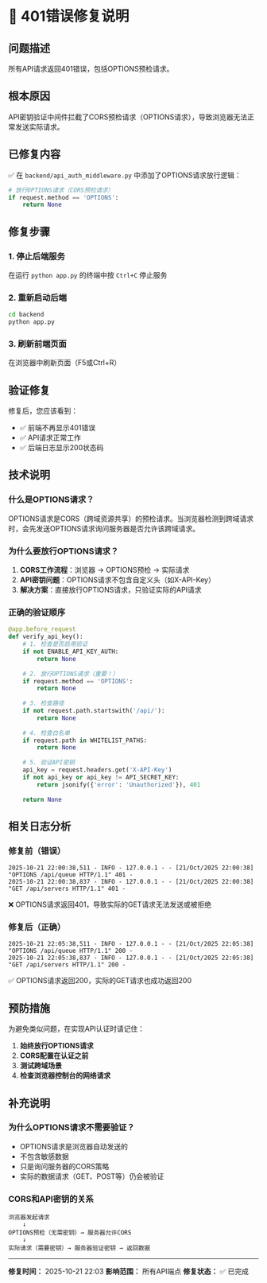 # 🔧 401错误修复说明

## 问题描述
所有API请求返回401错误，包括OPTIONS预检请求。

## 根本原因
API密钥验证中间件拦截了CORS预检请求（OPTIONS请求），导致浏览器无法正常发送实际请求。

## 已修复内容
✅ 在 `backend/api_auth_middleware.py` 中添加了OPTIONS请求放行逻辑：

```python
# 放行OPTIONS请求（CORS预检请求）
if request.method == 'OPTIONS':
    return None
```

## 修复步骤

### 1. 停止后端服务
在运行 `python app.py` 的终端中按 `Ctrl+C` 停止服务

### 2. 重新启动后端
```bash
cd backend
python app.py
```

### 3. 刷新前端页面
在浏览器中刷新页面（F5或Ctrl+R）

## 验证修复

修复后，您应该看到：
- ✅ 前端不再显示401错误
- ✅ API请求正常工作
- ✅ 后端日志显示200状态码

## 技术说明

### 什么是OPTIONS请求？
OPTIONS请求是CORS（跨域资源共享）的预检请求。当浏览器检测到跨域请求时，会先发送OPTIONS请求询问服务器是否允许该跨域请求。

### 为什么要放行OPTIONS请求？
1. **CORS工作流程**：浏览器 → OPTIONS预检 → 实际请求
2. **API密钥问题**：OPTIONS请求不包含自定义头（如X-API-Key）
3. **解决方案**：直接放行OPTIONS请求，只验证实际的API请求

### 正确的验证顺序
```python
@app.before_request
def verify_api_key():
    # 1. 检查是否启用验证
    if not ENABLE_API_KEY_AUTH:
        return None
    
    # 2. 放行OPTIONS请求（重要！）
    if request.method == 'OPTIONS':
        return None
    
    # 3. 检查路径
    if not request.path.startswith('/api/'):
        return None
    
    # 4. 检查白名单
    if request.path in WHITELIST_PATHS:
        return None
    
    # 5. 验证API密钥
    api_key = request.headers.get('X-API-Key')
    if not api_key or api_key != API_SECRET_KEY:
        return jsonify({'error': 'Unauthorized'}), 401
    
    return None
```

## 相关日志分析

### 修复前（错误）
```
2025-10-21 22:00:38,511 - INFO - 127.0.0.1 - - [21/Oct/2025 22:00:38] "OPTIONS /api/queue HTTP/1.1" 401 -
2025-10-21 22:00:38,837 - INFO - 127.0.0.1 - - [21/Oct/2025 22:00:38] "GET /api/servers HTTP/1.1" 401 -
```
❌ OPTIONS请求返回401，导致实际的GET请求无法发送或被拒绝

### 修复后（正确）
```
2025-10-21 22:05:38,511 - INFO - 127.0.0.1 - - [21/Oct/2025 22:05:38] "OPTIONS /api/queue HTTP/1.1" 200 -
2025-10-21 22:05:38,837 - INFO - 127.0.0.1 - - [21/Oct/2025 22:05:38] "GET /api/servers HTTP/1.1" 200 -
```
✅ OPTIONS请求返回200，实际的GET请求也成功返回200

## 预防措施

为避免类似问题，在实现API认证时请记住：

1. **始终放行OPTIONS请求**
2. **CORS配置在认证之前**
3. **测试跨域场景**
4. **检查浏览器控制台的网络请求**

## 补充说明

### 为什么OPTIONS请求不需要验证？
- OPTIONS请求是浏览器自动发送的
- 不包含敏感数据
- 只是询问服务器的CORS策略
- 实际的数据请求（GET、POST等）仍会被验证

### CORS和API密钥的关系
```
浏览器发起请求
    ↓
OPTIONS预检（无需密钥）→ 服务器允许CORS
    ↓
实际请求（需要密钥）→ 服务器验证密钥 → 返回数据
```

---

**修复时间：** 2025-10-21 22:03
**影响范围：** 所有API端点
**修复状态：** ✅ 已完成
